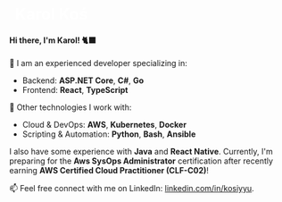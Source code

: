 <h1 style="color: white; display:inline; margin-left:10px;">Karol Koś</h1>  

#### Hi there, I'm Karol! 🐈‍⬛  

🚀 I am an experienced developer specializing in:  
- Backend: **ASP.NET Core**, **C#**, **Go**
- Frontend: **React**, **TypeScript**

🔧 Other technologies I work with:  
- Cloud & DevOps: **AWS**, **Kubernetes**, **Docker**
- Scripting & Automation: **Python**, **Bash**, **Ansible**  

I also have some experience with **Java** and **React Native**. Currently, I'm preparing for the **Aws SysOps Administrator** certification after recently earning **AWS Certified Cloud Practitioner (CLF-C02)**!

📫 Feel free connect with me on LinkedIn: [linkedin.com/in/kosiyyu](https://www.linkedin.com/in/kosiyyu).

<!---
Kosiyyu/Kosiyyu is a ✨ special ✨ repository because its `README.md` (this file) appears on your GitHub profile.
You can click the Preview link to take a look at your changes.
--->
